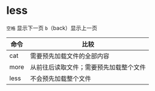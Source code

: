 # less

`空格` 显示下一页
`b`（back）显示上一页

| 命令 | 比较                                   |
| ---- | -------------------------------------- |
| cat  | 需要预先加载文件的全部内容             |
| more | 从前往后读取文件；需要预先加载整个文件 |
| less | 不会预先加载整个文件                   |